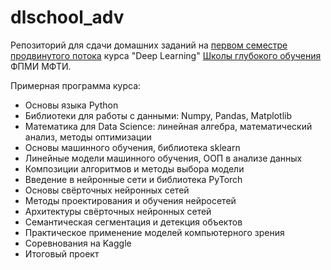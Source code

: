 # dlschool_adv

Репозиторий для сдачи домашних заданий на [первом семестре продвинутого потока](https://stepik.org/course/101721/info) курса "Deep Learning" [Школы глубокого обучения](http://dlschool.org/) ФПМИ МФТИ.

Примерная программа курса:

* Основы языка Python
* Библиотеки для работы с данными: Numpy, Pandas, Matplotlib
* Математика для Data Science: линейная алгебра, математический анализ, методы оптимизации
* Основы машинного обучения, библиотека sklearn
* Линейные модели машинного обучения, ООП в анализе данных
* Композиции алгоритмов и методы выбора модели
* Введение в нейронные сети и библиотека PyTorch
* Основы свёрточных нейронных сетей
* Методы проектирования и обучения нейросетей
* Архитектуры свёрточных нейронных сетей
* Семантическая сегментация и детекция объектов
* Практическое применение моделей компьютерного зрения
* Соревнования на Kaggle
* Итоговый проект